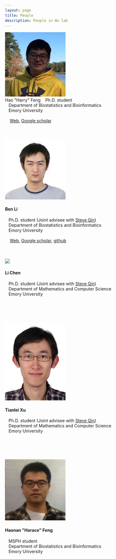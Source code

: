 ```yaml
---
layout: page
title: People
description: People in Wu lab
---
```


<div class="container">

<!-- Hao Feng -->
<div class="row-fluid">

  <div class="span2">
	<img src="../assets/pics/HarryFeng.jpg" width="200" />
  </div>
  
  <div class="span5">
   Hao "Harry" Feng
   Ph.D. student<br />
   Department of Biostatistics and Bioinformatics<br />
   Emory University<br /><br />
   
	<a href="https://sites.google.com/site/haoharryfeng/">Web</a>, 
 <a href="https://scholar.google.com/citations?user=YGFvJjwAAAAJ&hl=en">Google scholar</a> 
<br /><br /><br /><br />
   </div>

</div>

<!-- Ben Li -->
<div class="row-fluid">

  <div class="span2">
	<img src="../assets/pics/BenLi.jpg" width="200" />
  </div>
  
  <div class="span5">
  <h4>Ben Li</h4>
   Ph.D. student (Joint advisee with <a href="https://sph.emory.edu/faculty/profile/#!ZQIN4">Steve Qin</a>)<br />
   Department of Biostatistics and Bioinformatics<br />
   Emory University<br /><br />
   
	<a href="https://benliemory.github.io/">Web</a>, 
 <a href="https://scholar.google.com/citations?user=nDSGBakAAAAJ&hl=en">Google scholar</a>, 
 <a href="https://github.com/benliemory">github</a>
<br /><br /><br /><br />
   </div>

</div>


<!-- Li Chen -->
<div class="row-fluid">

  <div class="span2">
	<img src="../assets/pics/LiChen.jpg" width="200" />
  </div>
  
  <div class="span5">
  <h4>Li Chen</h4>
   Ph.D. student (Joint advisee with <a href="https://sph.emory.edu/faculty/profile/#!ZQIN4">Steve Qin</a>)<br />
   Department of Mathematics and Computer Science<br />
   Emory University<br /><br />
   
<br /><br /><br /><br />
   </div>

</div>

<!-- Tianlei -->
<div class="row-fluid">

  <div class="span2">
	<img src="../assets/pics/Tianlei.jpg" width="200" />
  </div>
  
  <div class="span5">
  <h4>Tianlei Xu</h4>
   Ph.D. student (Joint advisee with <a href="https://sph.emory.edu/faculty/profile/#!ZQIN4">Steve Qin</a>)<br />
   Department of Mathematics and Computer Science<br />
   Emory University<br /><br />
   
<br /><br /><br /><br />
   </div>

</div>

<!-- Haonan -->
<div class="row-fluid">

  <div class="span2">
	<img src="../assets/pics/haonan.jpg" width="200" />
  </div>
  
  <div class="span5">
  <h4>Haonan "Horace" Feng</h4>
   MSPH student <br />
   Department of Biostatistics and Bioinformatics<br />
   Emory University<br /><br />
   
<br /><br /><br /><br />
   </div>

</div>


</div>

    
